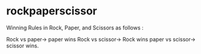 # rockpaperscissor
Winning Rules in Rock, Paper, and Scissors as follows :

Rock vs paper-> paper wins
Rock vs scissor-> Rock wins
paper vs scissor-> scissor wins.
